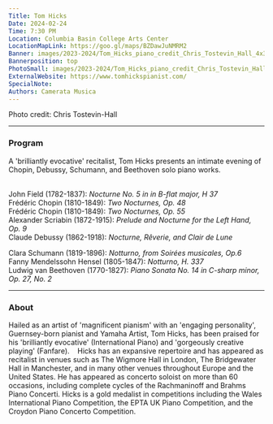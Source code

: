 ```yaml
---
Title: Tom Hicks
Date: 2024-02-24
Time: 7:30 PM
Location: Columbia Basin College Arts Center
LocationMapLink: https://goo.gl/maps/BZDawJuNMRM2
Banner: images/2023-2024/Tom_Hicks_piano_credit_Chris_Tostevin_Hall_4x3_1920.jpg
Bannerposition: top
PhotoSmall: images/2023-2024/Tom_Hicks_piano_credit_Chris_Tostevin_Hall_4x3_400.jpg
ExternalWebsite: https://www.tomhickspianist.com/
SpecialNote:
Authors: Camerata Musica
---
```



Photo credit: Chris Tostevin-Hall

---

### Program

A 'brilliantly evocative' recitalist, Tom Hicks presents an intimate evening of Chopin, Debussy, Schumann, and Beethoven solo piano works.  
<br/>

John Field (1782-1837):  *Nocturne No. 5 in in B-flat major, H 37* <br/>
Frédéric Chopin (1810-1849):  *Two Nocturnes, Op. 48* <br/>
Frédéric Chopin (1810-1849):  *Two Nocturnes, Op. 55* <br/>
Alexander Scriabin (1872-1915):  *Prelude and Nocturne for the Left Hand, Op. 9* <br/>
Claude Debussy (1862-1918):  *Nocturne, Rêverie, and Clair de Lune* <br/>

Clara Schumann (1819-1896):  *Notturno, from Soirées musicales, Op.6* <br/>
Fanny Mendelssohn Hensel (1805-1847):  *Notturno, H. 337* <br/>
Ludwig van Beethoven (1770-1827):  *Piano Sonata No. 14 in C-sharp minor, Op. 27, No. 2* <br/>


---

### About

Hailed as an artist of 'magnificent pianism' with an 'engaging personality', Guernsey-born pianist and Yamaha Artist, Tom Hicks, has been praised for his 'brilliantly evocative' (International Piano) and 'gorgeously creative playing' (Fanfare). 
 
Hicks has an expansive repertoire and has appeared as recitalist in venues such as The Wigmore Hall in London, The Bridgewater Hall in Manchester, and in many other venues throughout Europe and the United States. He has appeared as concerto soloist on more than 60 occasions, including complete cycles of the Rachmaninoff and Brahms Piano Concerti. Hicks is a gold medalist in competitions including the Wales International Piano Competition, the EPTA UK Piano Competition, and the Croydon Piano Concerto Competition.

